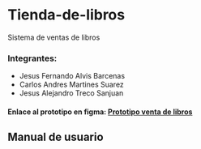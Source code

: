 # Tienda-de-libros
Sistema de ventas de libros

### Integrantes:
- Jesus Fernando Alvis Barcenas
- Carlos Andres Martines Suarez
- Jesus Alejandro Treco Sanjuan

#### Enlace al prototipo en figma: [Prototipo venta de libros](https://www.figma.com/design/BDVoJwOyEZjwt4Y6SgRKCF/Untitled?node-id=0-1&t=ypX5tJbE5yQyIGaZ-1)


## Manual de usuario
